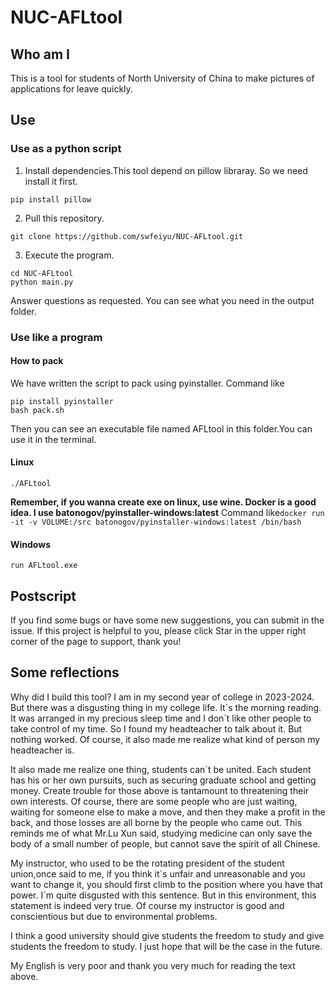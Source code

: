# NUC-AFLtool
## Who am I
This is a tool for students of North University of China to make pictures of applications for leave quickly.

## Use
### Use as a python script
1. Install dependencies.This tool depend on pillow libraray. So we need install it first.
```
pip install pillow
```
2. Pull this repository.
```
git clone https://github.com/swfeiyu/NUC-AFLtool.git
```
3. Execute the program.
```
cd NUC-AFLtool
python main.py
```
Answer questions as requested. You can see what you need in the output folder.
### Use like a program
#### How to pack
We have written the script to pack using pyinstaller. Command like
```
pip install pyinstaller
bash pack.sh
```
Then you can see an executable file named AFLtool in this folder.You can
use it in the terminal.
#### Linux
```
./AFLtool
```
**Remember, if you wanna create exe on linux, use wine. Docker is a good idea. I use batonogov/pyinstaller-windows:latest**
Command like`docker run -it -v VOLUME:/src batonogov/pyinstaller-windows:latest /bin/bash`
#### Windows
```
run AFLtool.exe
```

## Postscript
If you find some bugs or have some new suggestions, you can submit in the issue.
If this project is helpful to you, please click Star in the upper right corner of the page to support, thank you!

## Some reflections
Why did I build this tool? I am in my second year of college in 2023-2024. But there was a disgusting thing in my college life. It\`s the morning reading. It was arranged in my precious sleep time and I don\`t like other people to take control of my time. So I found my headteacher to talk about it. But nothing worked. Of course, it also made me realize what kind of person my headteacher is.

It also made me realize one thing, students can\`t be united. Each student has his or her own pursuits, such as securing graduate school and getting money. Create trouble for those above is tantamount to threatening their own interests. Of course, there are some people who are just waiting, waiting for someone else to make a move, and then they make a profit in the back, and those losses are all borne by the people who came out. This reminds me of what Mr.Lu Xun said, studying medicine can only save the body of a small number of people, but cannot save the spirit of all Chinese.

My instructor, who used to be the rotating president of the student union,once said to me, if you think it\`s unfair and unreasonable and you want to change it, you should first climb to the position where you have that power. I\`m quite disgusted with this sentence. But in this environment, this statement is indeed very true. Of course my instructor is good and conscientious but due to environmental problems.

I think a good university should give students the freedom to study and give students the freedom to study. I just hope that will be the case in the future.

My English is very poor and thank you very much for reading the text above.

